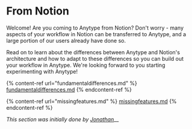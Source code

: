 # From Notion

Welcome! Are you coming to Anytype from Notion? Don't worry - many aspects of your workflow in Notion can be transferred to Anytype, and a large portion of our users already have done so.

Read on to learn about the differences between Anytype and Notion's architecture and how to adapt to these differences so you can build out your workflow in Anytype. We're looking forward to you starting experimenting with Anytype!

{% content-ref url="fundamentaldifferences.md" %}
[fundamentaldifferences.md](fundamentaldifferences.md)
{% endcontent-ref %}

{% content-ref url="missingfeatures.md" %}
[missingfeatures.md](missingfeatures.md)
{% endcontent-ref %}

_This section was initially done by_ [_Jonathan_](https://github.com/jonathan2384)__
